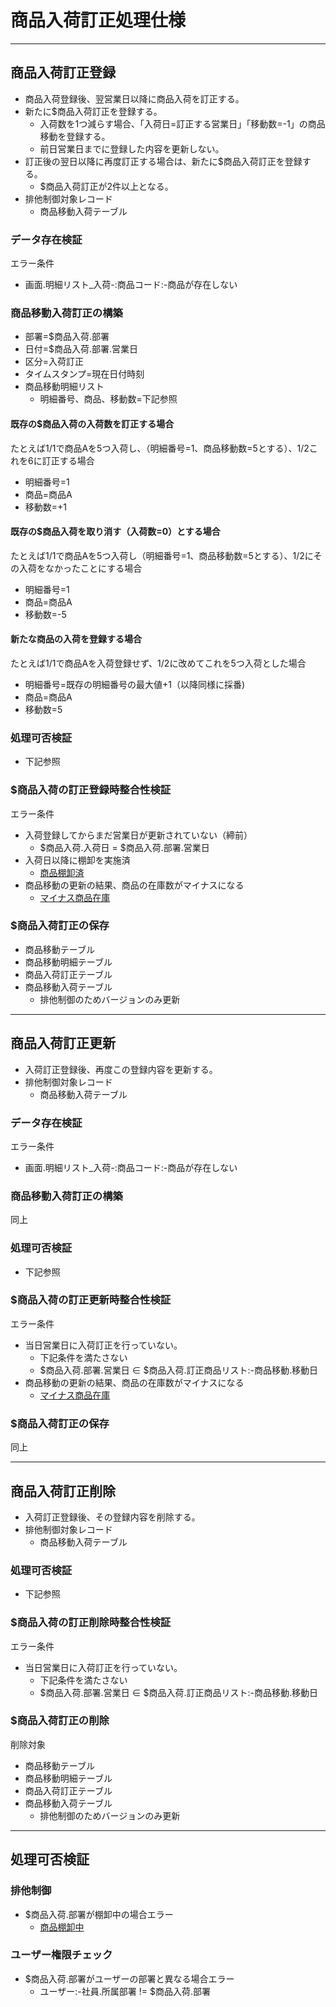 # 商品入荷訂正処理仕様

***

## 商品入荷訂正登録

- 商品入荷登録後、翌営業日以降に商品入荷を訂正する。
- 新たに$商品入荷訂正を登録する。
    - 入荷数を1つ減らす場合、「入荷日=訂正する営業日」「移動数=-1」の商品移動を登録する。
    - 前日営業日までに登録した内容を更新しない。
- 訂正後の翌日以降に再度訂正する場合は、新たに$商品入荷訂正を登録する。
    - $商品入荷訂正が2件以上となる。
- 排他制御対象レコード
    - 商品移動入荷テーブル

### データ存在検証

エラー条件

- 画面.明細リスト_入荷-:商品コード:-商品が存在しない

### 商品移動入荷訂正の構築

- 部署=$商品入荷.部署
- 日付=$商品入荷.部署.営業日
- 区分=入荷訂正
- タイムスタンプ=現在日付時刻
- 商品移動明細リスト
    - 明細番号、商品、移動数=下記参照

#### 既存の$商品入荷の入荷数を訂正する場合

たとえば1/1で商品Aを5つ入荷し、（明細番号=1、商品移動数=5とする）、1/2これを6に訂正する場合

- 明細番号=1
- 商品=商品A
- 移動数=+1

#### 既存の$商品入荷を取り消す（入荷数=0）とする場合

たとえば1/1で商品Aを5つ入荷し（明細番号=1、商品移動数=5とする）、1/2にその入荷をなかったことにする場合

- 明細番号=1
- 商品=商品A
- 移動数=-5

#### 新たな商品の入荷を登録する場合

たとえば1/1で商品Aを入荷登録せず、1/2に改めてこれを5つ入荷とした場合

- 明細番号=既存の明細番号の最大値+1（以降同様に採番)
- 商品=商品A
- 移動数=5

### 処理可否検証

- 下記参照

### $商品入荷の訂正登録時整合性検証

エラー条件

- 入荷登録してからまだ営業日が更新されていない（締前）
    - $商品入荷.入荷日 = $商品入荷.部署.営業日
- 入荷日以降に棚卸を実施済
    - [商品棚卸済](/U11/仕様/商品棚卸済)
- 商品移動の更新の結果、商品の在庫数がマイナスになる
    - [マイナス商品在庫](/u11/仕様/マイナス商品在庫)

### $商品入荷訂正の保存

- 商品移動テーブル
- 商品移動明細テーブル
- 商品入荷訂正テーブル
- 商品移動入荷テーブル
    - 排他制御のためバージョンのみ更新

***

## 商品入荷訂正更新

- 入荷訂正登録後、再度この登録内容を更新する。
- 排他制御対象レコード
    - 商品移動入荷テーブル

### データ存在検証

エラー条件

- 画面.明細リスト_入荷-:商品コード:-商品が存在しない

### 商品移動入荷訂正の構築

同上

### 処理可否検証

- 下記参照

### $商品入荷の訂正更新時整合性検証

エラー条件

- 当日営業日に入荷訂正を行っていない。
    - 下記条件を満たさない
    - $商品入荷.部署.営業日 ∈ $商品入荷.訂正商品リスト:-商品移動.移動日
- 商品移動の更新の結果、商品の在庫数がマイナスになる
    - [マイナス商品在庫](/u11/仕様/マイナス商品在庫)

### $商品入荷訂正の保存

同上

***

## 商品入荷訂正削除

- 入荷訂正登録後、その登録内容を削除する。
- 排他制御対象レコード
    - 商品移動入荷テーブル

### 処理可否検証

- 下記参照

### $商品入荷の訂正削除時整合性検証

エラー条件

- 当日営業日に入荷訂正を行っていない。
    - 下記条件を満たさない
    - $商品入荷.部署.営業日 ∈ $商品入荷.訂正商品リスト:-商品移動.移動日

### $商品入荷訂正の削除

削除対象

- 商品移動テーブル
- 商品移動明細テーブル
- 商品入荷訂正テーブル
- 商品移動入荷テーブル
    - 排他制御のためバージョンのみ更新

***

## 処理可否検証

### 排他制御

- $商品入荷.部署が棚卸中の場合エラー
    - [商品棚卸中](/U11/仕様/商品棚卸中)

### ユーザー権限チェック

- $商品入荷.部署がユーザーの部署と異なる場合エラー
    - ユーザー:-社員.所属部署 != $商品入荷.部署
